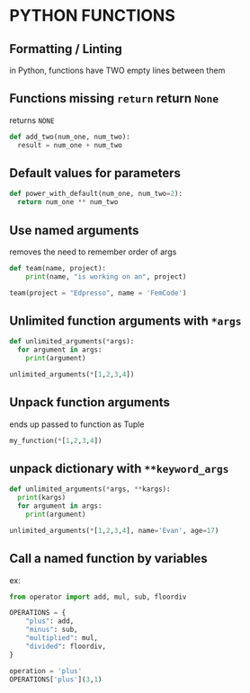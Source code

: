 # PYTHON FUNCTIONS

## Formatting / Linting

in Python, functions have TWO empty lines between them

## Functions missing `return` return `None`

returns `NONE`

```python
def add_two(num_one, num_two):
  result = num_one + num_two
```

## Default values for parameters

```python
def power_with_default(num_one, num_two=2):
  return num_one ** num_two
```

## Use named arguments

removes the need to remember order of args

```python
def team(name, project):
    print(name, "is working on an", project)

team(project = "Edpresso", name = 'FemCode')
```

## Unlimited function arguments with `*args`

```python
def unlimited_arguments(*args):
  for argument in args:
    print(argument)

unlimited_arguments(*[1,2,3,4])
```

## Unpack function arguments

ends up passed to function as Tuple

```python
my_function(*[1,2,3,4])
```

## unpack dictionary with `**keyword_args`

```python
def unlimited_arguments(*args, **kargs):
  print(kargs)
  for argument in args:
    print(argument)

unlimited_arguments(*[1,2,3,4], name='Evan', age=17)
```

## Call a named function by variables

ex: 
```python
from operator import add, mul, sub, floordiv

OPERATIONS = {
    "plus": add,
    "minus": sub,
    "multiplied": mul,
    "divided": floordiv,
}

operation = 'plus'
OPERATIONS['plus'](3,1)
```